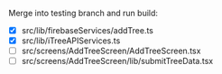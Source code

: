 Merge into testing branch and run build:

- [x] src/lib/firebaseServices/addTree.ts
- [x] src/lib/iTreeAPIServices.ts
- [ ] src/screens/AddTreeScreen/AddTreeScreen.tsx
- [ ] src/screens/AddTreeScreen/lib/submitTreeData.tsx 